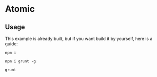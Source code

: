 # Atomic

## Usage
This example is already built, but if you want build it by yourself, here is a guide:

`npm i`

`npm i grunt -g`

`grunt`
